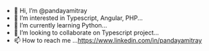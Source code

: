 - 👋 Hi, I’m @pandayamitray
- 👀 I’m interested in Typescript, Angular, PHP...
- 🌱 I’m currently learning Python...
- 💞️ I’m looking to collaborate on Typescript project...
- 📫 How to reach me ...https://www.linkedin.com/in/pandayamitray

<!---
pandayamitray/pandayamitray is a ✨ special ✨ repository because its `README.md` (this file) appears on your GitHub profile.
You can click the Preview link to take a look at your changes.
--->

